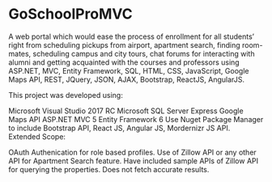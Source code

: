 # GoSchoolProMVC
A web portal which would ease the process of enrollment for all students’ right from scheduling pickups from airport, apartment search, finding room-mates, scheduling campus and city tours, chat forums for interacting with alumni and getting acquainted with the courses and professors using ASP.NET, MVC, Entity Framework, SQL, HTML, CSS, JavaScript, Google Maps API, REST, JQuery, JSON,  AJAX, Bootstrap, ReactJS, AngularJS.

This project was developed using:

Microsoft Visual Studio 2017 RC
Microsoft SQL Server Express
Google Maps API
ASP.NET MVC 5
Entity Framework 6
Use Nuget Package Manager to include Bootstrap API, React JS, Angular JS, Mordernizr JS API.
Extended Scope:

OAuth Authenication for role based profiles.
Use of Zillow API or any other API for Apartment Search feature. Have included sample APIs of Zillow API for querying the properties. Does not fetch accurate results.
